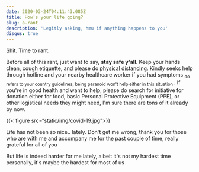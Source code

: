 ```yaml
---
date: 2020-03-24T04:11:43.085Z
title: How's your life going?
slug: a-rant
description: 'Legitly asking, hmu if anything happens to you'
disqus: true
---
```

Shit. Time to rant.

Before all of this rant, just want to say, <b>stay safe y'all</b>. Keep your hands clean, cough etiquette, and please do [physical distancing](https://globalnews.ca/news/6717166/what-is-physical-distancing/ "yeah they recently changed the term"). Kindly seeks help through hotline and your nearby healthcare worker if you had symptoms <sub> do refers to your country guidelines, being paranoid won't help either in this situation </sub>. If you're in good health and want to help, please do search for initiative for donation either for food, basic Personal Protective Equipment (PPE), or other logistical needs they might need, I'm sure there are tons of it already by now.

{{< figure src=“static/img/covid-19.jpg”>}}

Life has not been so nice.. lately. Don't get me wrong, thank you for those who are with me and accompany me for the past couple of time, really grateful for all of you

But life is indeed harder for me lately, albeit it's not my hardest time personally, it's maybe the hardest for most of us 
